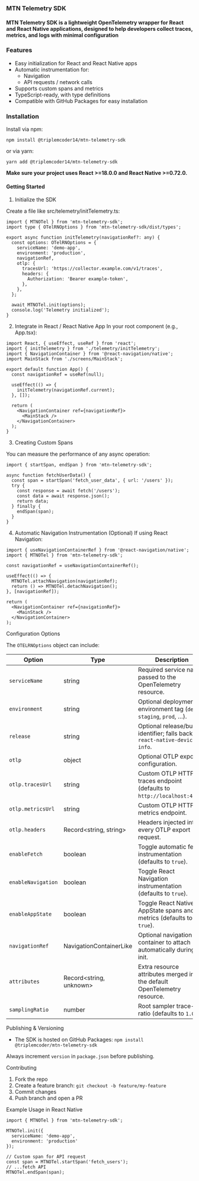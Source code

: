 ### MTN Telemetry SDK

#### MTN Telemetry SDK is a lightweight OpenTelemetry wrapper for React and React Native applications, designed to help developers collect traces, metrics, and logs with minimal configuration

### Features

* Easy initialization for React and React Native apps
* Automatic instrumentation for:
  * Navigation
  * API requests / network calls
* Supports custom spans and metrics
* TypeScript-ready, with type definitions
* Compatible with GitHub Packages for easy installation


### Installation

Install via npm:

``npm install @triplemcoder14/mtn-telemetry-sdk
``

or via yarn:

``yarn add @triplemcoder14/mtn-telemetry-sdk
``

**Make sure your project uses React >=18.0.0 and React Native >=0.72.0.**

#### Getting Started

1.  Initialize the SDK

Create a file like src/telemetry/initTelemetry.ts:

```
import { MTNOTel } from 'mtn-telemetry-sdk';
import type { OTelRNOptions } from 'mtn-telemetry-sdk/dist/types';

export async function initTelemetry(navigationRef?: any) {
  const options: OTelRNOptions = {
    serviceName: 'demo-app',
    environment: 'production',
    navigationRef,
    otlp: {
      tracesUrl: 'https://collector.example.com/v1/traces',
      headers: {
        Authorization: 'Bearer example-token',
      },
    },
  };

  await MTNOTel.init(options);
  console.log('Telemetry initialized');
}
```

2. Integrate in React / React Native App
In your root component (e.g., App.tsx):

```
import React, { useEffect, useRef } from 'react';
import { initTelemetry } from './telemetry/initTelemetry';
import { NavigationContainer } from '@react-navigation/native';
import MainStack from './screens/MainStack';

export default function App() {
  const navigationRef = useRef(null);

  useEffect(() => {
    initTelemetry(navigationRef.current);
  }, []);

  return (
    <NavigationContainer ref={navigationRef}>
      <MainStack />
    </NavigationContainer>
  );
}
```

3. Creating Custom Spans

You can measure the performance of any async operation:

```
import { startSpan, endSpan } from 'mtn-telemetry-sdk';

async function fetchUserData() {
  const span = startSpan('fetch_user_data', { url: '/users' });
  try {
    const response = await fetch('/users');
    const data = await response.json();
    return data;
  } finally {
    endSpan(span);
  }
}
```

4. Automatic Navigation Instrumentation (Optional)
If using React Navigation:

```
import { useNavigationContainerRef } from '@react-navigation/native';
import { MTNOTel } from 'mtn-telemetry-sdk';

const navigationRef = useNavigationContainerRef();

useEffect(() => {
  MTNOTel.attachNavigation(navigationRef);
  return () => MTNOTel.detachNavigation();
}, [navigationRef]);

return (
  <NavigationContainer ref={navigationRef}>
    <MainStack />
  </NavigationContainer>
);
```


Configuration Options

The ``OTELRNOptions`` object can include:

| Option             | Type                    | Description                                                                  |
| ------------------ | ----------------------- | ---------------------------------------------------------------------------- |
| `serviceName`      | string                  | Required service name passed to the OpenTelemetry resource.                  |
| `environment`      | string                  | Optional deployment environment tag (`dev`, `staging`, `prod`, …).           |
| `release`          | string                  | Optional release/build identifier; falls back to `react-native-device-info`. |
| `otlp`             | object                  | Optional OTLP exporter configuration.                                        |
| `otlp.tracesUrl`   | string                  | Custom OTLP HTTP traces endpoint (defaults to `http://localhost:4318`).      |
| `otlp.metricsUrl`  | string                  | Custom OTLP HTTP metrics endpoint.                                           |
| `otlp.headers`     | Record<string, string>  | Headers injected into every OTLP export request.                             |
| `enableFetch`      | boolean                 | Toggle automatic fetch instrumentation (defaults to `true`).                 |
| `enableNavigation` | boolean                 | Toggle React Navigation instrumentation (defaults to `true`).                |
| `enableAppState`   | boolean                 | Toggle React Native AppState spans and metrics (defaults to `true`).         |
| `navigationRef`    | NavigationContainerLike | Optional navigation container to attach automatically during init.          |
| `attributes`       | Record<string, unknown> | Extra resource attributes merged into the default OpenTelemetry resource.    |
| `samplingRatio`    | number                  | Root sampler trace-id ratio (defaults to `1.0`).                             |

Publishing & Versioning
* The SDK is hosted on GitHub Packages:
``npm install @triplemcoder/mtn-telemetry-sdk``

Always increment ``version`` in ``package.json`` before publishing.

Contributing
1. Fork the repo
2. Create a feature branch:
   ``git checkout -b feature/my-feature``
3. Commit changes
4. Push branch and open a PR

Example Usage in React Native

```
import { MTNOTel } from 'mtn-telemetry-sdk';

MTNOTel.init({
  serviceName: 'demo-app',
  environment: 'production'
});

// Custom span for API request
const span = MTNOTel.startSpan('fetch_users');
// ...fetch API
MTNOTel.endSpan(span);
```




